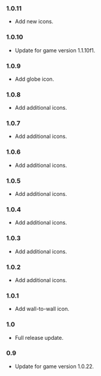### 1.0.11
- Add new icons.

### 1.0.10
- Update for game version 1.1.10f1.

### 1.0.9
- Add globe icon.

### 1.0.8
- Add additional icons.

### 1.0.7
- Add additional icons.

### 1.0.6
- Add additional icons.

### 1.0.5
- Add additional icons.

### 1.0.4
- Add additional icons.

### 1.0.3
- Add additional icons.

### 1.0.2
- Add additional icons.

### 1.0.1
- Add wall-to-wall icon.

### 1.0
- Full release update.

### 0.9
- Update for game version 1.0.22.